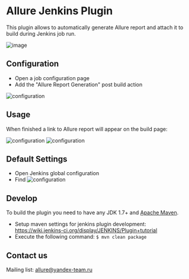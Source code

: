 # Allure Jenkins Plugin
This plugin allows to automatically generate Allure report and attach it to build during Jenkins job run.

![image](https://raw.github.com/allure-framework/allure-core/master/allure-dashboard.png)

## Configuration
 * Open a job configuration page
 * Add the "Allure Report Generation" post build action

![configuration](https://raw.githubusercontent.com/allure-framework/allure-jenkins-plugin/master/img/allure-configuration.png)

## Usage
When finished a link to Allure report will appear on the build page:

![configuration](https://raw.githubusercontent.com/allure-framework/allure-jenkins-plugin/master/img/allure-sidebar.png)
![configuration](https://raw.githubusercontent.com/allure-framework/allure-jenkins-plugin/master/img/allure-report.png)

## Default Settings
 * Open Jenkins global configuration
 * Find 
![configuration](https://raw.githubusercontent.com/allure-framework/allure-jenkins-plugin/master/img/allure-settings.png)


## Develop
To build the plugin you need to have any JDK 1.7+ and [Apache Maven](http://maven.apache.org/).
 * Setup maven settings for jenkins plugin development: https://wiki.jenkins-ci.org/display/JENKINS/Plugin+tutorial
 * Execute the following command: `$ mvn clean package`

## Contact us
Mailing list: [allure@yandex-team.ru](mailto:allure@yandex-team.ru)
